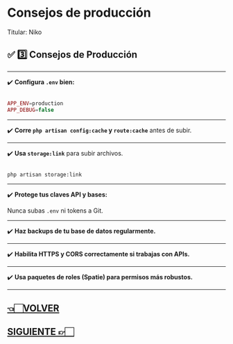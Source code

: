 # Consejos de producción

Titular: Niko

## ✅ **3️⃣ Consejos de Producción**

---

✔️ **Configura `.env` bien:**

```php

APP_ENV=production
APP_DEBUG=false

```

---

✔️ **Corre `php artisan config:cache` y `route:cache`** antes de subir.

---

✔️ **Usa `storage:link`** para subir archivos.

```bash

php artisan storage:link

```

---

✔️ **Protege tus claves API y bases:**

Nunca subas `.env` ni tokens a Git.

---

✔️ **Haz backups de tu base de datos regularmente.**

---

✔️ **Habilita HTTPS y CORS correctamente si trabajas con APIs.**

---

✔️ **Usa paquetes de roles (Spatie) para permisos más robustos.**

---

## [👈🏻VOLVER](Snippets%20útiles.md)

## [SIGUIENTE 👉🏻](0.%20Laravel%20index.md)